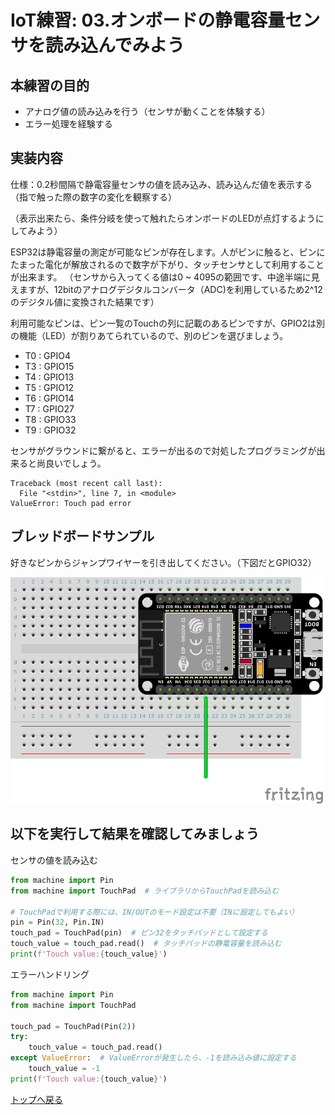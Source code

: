 # IoT練習: 03.オンボードの静電容量センサを読み込んでみよう

## 本練習の目的

- アナログ値の読み込みを行う（センサが動くことを体験する）
- エラー処理を経験する

## 実装内容

仕様：0.2秒間隔で静電容量センサの値を読み込み、読み込んだ値を表示する（指で触った際の数字の変化を観察する）

（表示出来たら、条件分岐を使って触れたらオンボードのLEDが点灯するようにしてみよう）

ESP32は静電容量の測定が可能なピンが存在します。人がピンに触ると、ピンにたまった電化が解放されるので数字が下がり、タッチセンサとして利用することが出来ます。
（センサから入ってくる値は0 ~ 4095の範囲です、中途半端に見えますが、12bitのアナログデジタルコンバータ（ADC)を利用しているため2^12のデジタル値に変換された結果です）

利用可能なピンは、ピン一覧のTouchの列に記載のあるピンですが、GPIO2は別の機能（LED）が割りあてられているので、別のピンを選びましょう。

- T0 : GPIO4
- T3 : GPIO15
- T4 : GPIO13
- T5 : GPIO12
- T6 : GPIO14
- T7 : GPIO27
- T8 : GPIO33
- T9 : GPIO32

センサがグラウンドに繋がると、エラーが出るので対処したプログラミングが出来ると尚良いでしょう。

```text
Traceback (most recent call last):
  File "<stdin>", line 7, in <module>
ValueError: Touch pad error
```

## ブレッドボードサンプル

好きなピンからジャンプワイヤーを引き出してください。（下図だとGPIO32）

<img src="practice03.png" width="500px">

## 以下を実行して結果を確認してみましょう

センサの値を読み込む

```python
from machine import Pin
from machine import TouchPad  # ライブラリからTouchPadを読み込む

# TouchPadで利用する際には、IN/OUTのモード設定は不要（INに設定してもよい）
pin = Pin(32, Pin.IN)
touch_pad = TouchPad(pin)  # ピン32をタッチパッドとして設定する
touch_value = touch_pad.read()  # タッチパッドの静電容量を読み込む
print(f'Touch value:{touch_value}')
```

エラーハンドリング

```python
from machine import Pin
from machine import TouchPad

touch_pad = TouchPad(Pin(2))
try:
    touch_value = touch_pad.read()
except ValueError:  # ValueErrorが発生したら、-1を読み込み値に設定する
    touch_value = -1
print(f'Touch value:{touch_value}')

```

[トップへ戻る](../README.md)
